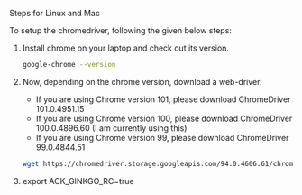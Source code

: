 Steps for Linux and Mac

To setup the chromedriver, following the given below steps:
1. Install chrome on your laptop and check out its version.

    ```bash
    google-chrome --version 
    ```
2. Now, depending on the chrome version, download a web-driver.

    - If you are using Chrome version 101, please download ChromeDriver 101.0.4951.15
    - If you are using Chrome version 100, please download ChromeDriver 100.0.4896.60 (I am currently using this)
    - If you are using Chrome version 99, please download ChromeDriver 99.0.4844.51


    ```bash
    wget https://chromedriver.storage.googleapis.com/94.0.4606.61/chromedriver_linux64.zip && unzip chromedriver_linux64.zip && sudo mv chromedriver /usr/bin/chromedriver && sudo chown root:root /usr/bin/chromedriver && sudo chmod +x /usr/bin/chromedriver 
    ```
3. export ACK_GINKGO_RC=true